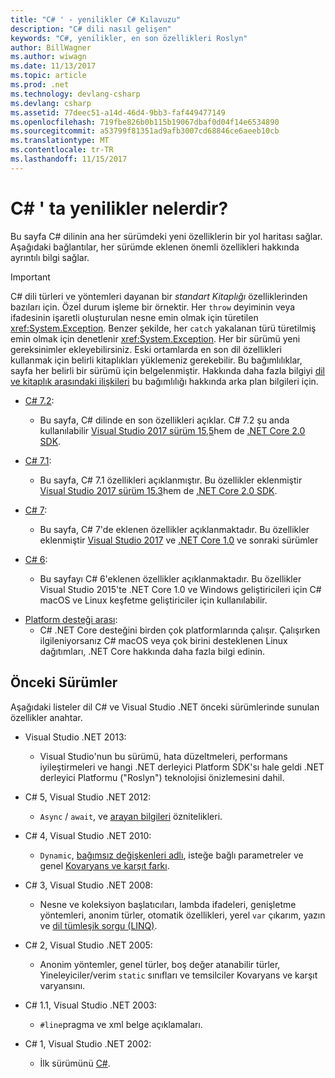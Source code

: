 ```yaml
---
title: "C# ' - yenilikler C# Kılavuzu"
description: "C# dili nasıl gelişen"
keywords: "C#, yenilikler, en son özellikleri Roslyn"
author: BillWagner
ms.author: wiwagn
ms.date: 11/13/2017
ms.topic: article
ms.prod: .net
ms.technology: devlang-csharp
ms.devlang: csharp
ms.assetid: 77deec51-a14d-46d4-9bb3-faf449477149
ms.openlocfilehash: 719fbe826b0b115b19067dbaf0d04f14e6534890
ms.sourcegitcommit: a53799f81351ad9afb3007cd68846ce6aeeb10cb
ms.translationtype: MT
ms.contentlocale: tr-TR
ms.lasthandoff: 11/15/2017
---
```

# <a name="whats-new-in-c"></a>C# ' ta yenilikler nelerdir? #

Bu sayfa C# dilinin ana her sürümdeki yeni özelliklerin bir yol haritası sağlar. Aşağıdaki bağlantılar, her sürümde eklenen önemli özellikleri hakkında ayrıntılı bilgi sağlar.

> [!IMPORTANT]
> C# dili türleri ve yöntemleri dayanan bir *standart Kitaplığı* özelliklerinden bazıları için. Özel durum işleme bir örnektir. Her `throw` deyiminin veya ifadesinin işaretli oluşturulan nesne emin olmak için türetilen <xref:System.Exception>. Benzer şekilde, her `catch` yakalanan türü türetilmiş emin olmak için denetlenir <xref:System.Exception>. Her bir sürümü yeni gereksinimler ekleyebilirsiniz. Eski ortamlarda en son dil özellikleri kullanmak için belirli kitaplıkları yüklemeniz gerekebilir. Bu bağımlılıklar, sayfa her belirli bir sürümü için belgelenmiştir. Hakkında daha fazla bilgiyi [dil ve kitaplık arasındaki ilişkileri](relationships-between-language-and-library.md) bu bağımlılığı hakkında arka plan bilgileri için. 


* [C# 7.2](csharp-7-2.md):
    - Bu sayfa, C# dilinde en son özellikleri açıklar. C# 7.2 şu anda kullanılabilir [Visual Studio 2017 sürüm 15,5](https://www.visualstudio.com/vs/whatsnew/)hem de [.NET Core 2.0 SDK](../../core/whats-new/index.md).

* [C# 7.1](csharp-7-1.md):
    - Bu sayfa, C# 7.1 özellikleri açıklanmıştır. Bu özellikler eklenmiştir [Visual Studio 2017 sürüm 15.3](https://www.visualstudio.com/vs/whatsnew/)hem de [.NET Core 2.0 SDK](../../core/whats-new/index.md).

* [C# 7](csharp-7.md):
    - Bu sayfa, C# 7'de eklenen özellikler açıklanmaktadır. Bu özellikler eklenmiştir [Visual Studio 2017](https://www.visualstudio.com/vs/whatsnew/) ve [.NET Core 1.0](../../core/whats-new/index.md) ve sonraki sürümler
     
* [C# 6](csharp-6.md):
    - Bu sayfayı C# 6'eklenen özellikler açıklanmaktadır. Bu özellikler Visual Studio 2015'te .NET Core 1.0 ve Windows geliştiricileri için C# macOS ve Linux keşfetme geliştiriciler için kullanılabilir.

<!--* [C# Interactive](../interactive/index.md): 
    - This page describes C# Interactive, an interactive Read Eval Print Loop (REPL) that you can use to explore the C# language. You can use it to write code interactively and see it execute immediately, without any compile or build step.
-->
* [Platform desteği arası](../../core/index.md):
    - C# .NET Core desteğini birden çok platformlarında çalışır. Çalışırken ilgileniyorsanız C# macOS veya çok birini desteklenen Linux dağıtımları, .NET Core hakkında daha fazla bilgi edinin.

<!--
- [.NET Compiler Platform SDK](../roslyn/index.md):
    - The .NET Compiler Platform SDK enables you to write code that performs static analysis on C# code. You can use these APIs to find potential errors, or bad practices, suggest fixes, and even implement those fixes.
-->
  
## <a name="previous-versions"></a>Önceki Sürümler
Aşağıdaki listeler dil C# ve Visual Studio .NET önceki sürümlerinde sunulan özellikler anahtar.  
  
 * Visual Studio .NET 2013: 
     - Visual Studio'nun bu sürümü, hata düzeltmeleri, performans iyileştirmeleri ve hangi .NET derleyici Platform SDK'sı hale geldi .NET derleyici Platformu ("Roslyn") teknolojisi önizlemesini dahil<!--Link to ../roslyn/index.md-->.

 * C# 5, Visual Studio .NET 2012: 
     - `Async` / `await`, ve [arayan bilgileri](../programming-guide/concepts/caller-information.md) öznitelikleri.

 * C# 4, Visual Studio .NET 2010: 
     - `Dynamic`, [bağımsız değişkenleri adlı](../programming-guide/classes-and-structs/named-and-optional-arguments.md), isteğe bağlı parametreler ve genel [Kovaryans ve karşıt farkı](../programming-guide/concepts/covariance-contravariance/index.md).

 * C# 3, Visual Studio .NET 2008: 
     - Nesne ve koleksiyon başlatıcıları, lambda ifadeleri, genişletme yöntemleri, anonim türler, otomatik özellikleri, yerel `var` çıkarım, yazın ve [dil tümleşik sorgu (LINQ)](../programming-guide/concepts/linq/index.md).

 * C# 2, Visual Studio .NET 2005: 
     - Anonim yöntemler, genel türler, boş değer atanabilir türler, Yineleyiciler/verim `static` sınıfları ve temsilciler Kovaryans ve karşıt varyansını.

 * C# 1.1, Visual Studio .NET 2003: 
     - `#line`pragma ve xml belge açıklamaları.

 * C# 1, Visual Studio .NET 2002: 
     - İlk sürümünü [C#](../csharp.md).   

